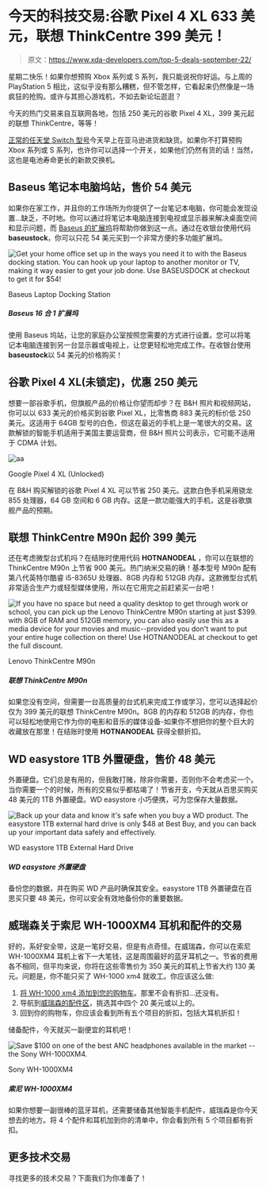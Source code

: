 # 今天的科技交易:谷歌 Pixel 4 XL 633 美元，联想 ThinkCentre 399 美元！

> 原文：<https://www.xda-developers.com/top-5-deals-september-22/>

星期二快乐！如果你想预购 Xbox 系列或 S 系列，我只能说祝你好运。与上周的 PlayStation 5 相比，这似乎没有那么糟糕，但不管怎样，它看起来仍然像是一场疯狂的抢购。或许与其担心游戏机，不如去新论坛逛逛？

今天的热门交易来自互联网各地，包括 250 美元的谷歌 Pixel 4 XL，399 美元起的联想 ThinkCentre，等等！

[正常的任天堂 Switch 型号](https://www.amazon.com/dp/B07VGRJDFY?tag=xda-2fmtkv7-20&ascsubtag=UUxdaUeUpU29939&asc_refurl=https%3A%2F%2Fwww.xda-developers.com%2Ftop-5-deals-september-22%2F&asc_campaign=Short-Term)今天早上在亚马逊进货和缺货。如果你不打算预购 Xbox 系列或 S 系列，也许你可以选择一个开关，如果他们仍然有货的话！当然，这也是电池寿命更长的新款交换机。

## Baseus 笔记本电脑坞站，售价 54 美元

如果你在家工作，并且你的工作场所为你提供了一台笔记本电脑，你可能会发现设置...缺乏，不时地。你可以通过将笔记本电脑连接到电视或显示器来解决桌面空间和显示问题，而 [Baseus 的扩展坞](https://www.amazon.com/gp/product/B07YW7ZXNB?tag=xda-2fmtkv7-20&ascsubtag=UUxdaUeUpU29939&asc_refurl=https%3A%2F%2Fwww.xda-developers.com%2Ftop-5-deals-september-22%2F&asc_campaign=Short-Term)将帮助你做到这一点。通过在收银台使用代码**baseustock**，你可以只花 54 美元买到一个非常方便的多功能扩展坞。

 <picture>![Get your home office set up in the ways you need it to with the Baseus docking station. You can hook up your laptop to another monitor or TV, making it way easier to get your job done. Use <strong>BASEUSDOCK</strong> at checkout to get it for $54!](img/a5ccaf5a4de267284b2ef559ac8571d5.png)</picture> 

Baseus Laptop Docking Station

##### Baseus 16 合 1 扩展坞

使用 Baseus 坞站，让您的家庭办公室按照您需要的方式进行设置。您可以将笔记本电脑连接到另一台显示器或电视上，让您更轻松地完成工作。在收银台使用**baseustock**以 54 美元的价格购买！

## 谷歌 Pixel 4 XL(未锁定)，优惠 250 美元

想要一部谷歌手机，但旗舰产品的价格让你望而却步？在 B&H 照片和视频网站，你可以以 633 美元的价格买到谷歌 Pixel XL，比零售商 883 美元的标价低 250 美元。这适用于 64GB 型号的白色，但这在最近的手机上是一笔很大的交易。这款解锁的智能手机适用于美国主要运营商，但 B&H 照片公司表示，它可能不适用于 CDMA 计划。

 <picture>![aa](img/bbf36589f718aeb33c09bef2046f32e2.png)</picture> 

Google Pixel 4 XL (Unlocked)

在 B&H 购买解锁的谷歌 Pixel 4 XL 可以节省 250 美元。这款白色手机采用骁龙 855 处理器，64 GB 空间和 6 GB 内存。这是一款功能强大的手机，这是谷歌旗舰产品的预期。

## 联想 ThinkCentre M90n 起价 399 美元

还在考虑微型台式机吗？在结账时使用代码 **HOTNANODEAL** ，你可以在联想的 ThinkCentre M90n 上节省 900 美元。热门纳米交易的确！基本型号 M90n 配有第八代英特尔酷睿 i5-8365U 处理器、8GB 内存和 512GB 内存。这款微型台式机非常适合生产力或轻型媒体使用，所以在它用完之前赶紧买一台吧！

 <picture>![If you have no space but need a quality desktop to get through work or school, you can pick up the Lenovo ThinkCentre M90n starting at just $399\. with 8GB of RAM and 512GB memory, you can also easily use this as a media device for your movies and music--provided you don't want to put your entire huge collection on there! Use <strong>HOTNANODEAL</strong> at checkout to get the full discount.](img/d14225e0a4453eef37913742f8d33309.png)</picture> 

Lenovo ThinkCentre M90n

##### 联想 ThinkCentre M90n

如果您没有空间，但需要一台高质量的台式机来完成工作或学习，您可以选择起价仅为 399 美元的联想 ThinkCentre M90n。8GB 的内存和 512GB 的内存，你也可以轻松地使用它作为你的电影和音乐的媒体设备-如果你不想把你的整个巨大的收藏放在那里！在结账时使用 **HOTNANODEAL** 获得全额折扣。

## WD easystore 1TB 外置硬盘，售价 48 美元

外置硬盘。它们总是有用的，但我敢打赌，除非你需要，否则你不会考虑买一个。当你需要一个的时候，所有的交易似乎都枯竭了！节省开支，今天就从百思买购买 48 美元的 1TB 外置硬盘。WD easystore 小巧便携，可为您保存大量数据。

 <picture>![Back up your data and know it's safe when you buy a WD product. The easystore 1TB external hard drive is only $48 at Best Buy, and you can back up your important data safely and effectively.](img/f373006f42959e7d9c9a24753a1f654f.png)</picture> 

WD easystore 1TB External Hard Drive

##### WD easystore 外置硬盘

备份您的数据，并在购买 WD 产品时确保其安全。easystore 1TB 外置硬盘在百思买只要 48 美元，你可以安全有效地备份你的重要数据。

## 威瑞森关于索尼 WH-1000XM4 耳机和配件的交易

好的，系好安全带，这是一笔好交易，但是有点奇怪。在威瑞森，你可以在索尼 WH-1000XM4 耳机上省下一大笔钱，这是周围最好的蓝牙耳机之一。节省的费用各不相同，但平均来说，你将在这些零售价为 350 美元的耳机上节省大约 130 美元。问题是，你不能只买了 WH-1000 xm4 就收工。你应该这么做:

1.  [将 WH-1000 xm4 添加到您的购物车](https://www.anrdoezrs.net/links/100122946/type/dlg/sid/UUxdaUeUpU29939/https://www.verizon.com/products/sony-wireless-noise-canceling-over-the-ear-headphones/)。那里不会有折扣...还没有。
2.  导航到[威瑞森的配件区](https://www.anrdoezrs.net/links/100122946/type/dlg/sid/UUxdaUeUpU29939/https://www.verizon.com/products/?adobe_mc=MCMID%3D59705385530142550063128573358232417710%7CMCORGID%3D843F02BE53271A1A0A490D4C%2540AdobeOrg%7CTS%3D1600786991)，挑选其中四个 20 美元或以上的。
3.  回到你的购物车，你应该会看到所有五个项目的折扣，包括大耳机折扣！

储备配件，今天就买一副便宜的耳机吧！

 <picture>![Save $100 on one of the best ANC headphones available in the market -- the Sony WH-1000XM4.](img/272fc2368f6cd58aa2d5d7c88ef3a931.png)</picture> 

Sony WH-1000XM4

##### 索尼 WH-1000XM4

如果你想要一副很棒的蓝牙耳机，还需要储备其他智能手机配件，威瑞森是你今天想去的地方。将 4 个配件和耳机加到你的清单中，你会看到所有 5 个项目都有折扣。

## 更多技术交易

寻找更多的技术交易？下面我们为你准备了！